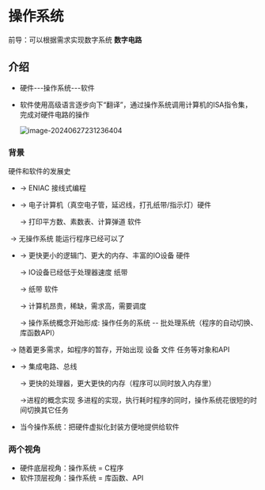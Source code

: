 # 操作系统

 前导：可以根据需求实现数字系统 **数字电路**

## 介绍

* 硬件---操作系统---软件

* 软件使用高级语言逐步向下“翻译”，通过操作系统调用计算机的ISA指令集，完成对硬件电路的操作

  ![image-20240627231236404](D:\code\md\img\image-20240627231236404.png)

### 背景

硬件和软件的发展史

* -> ENIAC 接线式编程

* -> 电子计算机（真空电子管，延迟线，打孔纸带/指示灯）硬件

  -> 打印平方数、素数表、计算弹道 软件

​		-> 无操作系统 能运行程序已经可以了

* -> 更快更小的逻辑门、更大的内存、丰富的IO设备 硬件

  -> IO设备已经低于处理器速度 纸带

  -> 纸带 软件

  -> 计算机昂贵，稀缺，需求高，需要调度

  -> 操作系统概念开始形成: 操作任务的系统 -- 批处理系统（程序的自动切换、库函数API）

​		-> 随着更多需求，如程序的暂存，开始出现 设备 文件 任务等对象和API

* -> 集成电路、总线

  -> 更快的处理器，更大更快的内存（程序可以同时放入内存里）

  ->进程的概念实现 多进程的实现，执行耗时程序的同时，操作系统花很短的时间切换其它任务

* 当今操作系统：把硬件虚拟化封装方便地提供给软件

### 两个视角

* 硬件底层视角：操作系统 = C程序
* 软件顶层视角：操作系统 = 库函数、API

